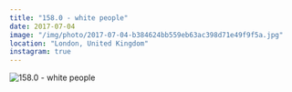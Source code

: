 ```yaml
---
title: "158.0 - white people"
date: 2017-07-04
image: "/img/photo/2017-07-04-b384624bb559eb63ac398d71e49f9f5a.jpg"
location: "London, United Kingdom"
instagram: true
---
```


![158.0 - white people](/img/photo/2017-07-04-b384624bb559eb63ac398d71e49f9f5a.jpg)
